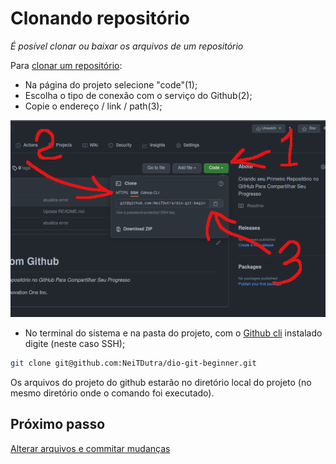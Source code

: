 # Clonando repositório

*É posível clonar ou baixar os arquivos de um repositório*

Para [clonar um repositório](https://docs.github.com/pt/github/creating-cloning-and-archiving-repositories/cloning-a-repository-from-github/cloning-a-repository):

- Na página do projeto selecione "code"(1);
- Escolha o tipo de conexão com o serviço do Github(2);
- Copie o endereço / link / path(3);

![clone github](https://github.com/NeiTDutra/dio-git-beginner/blob/main/images/clonandoRepositorio.png)

- No terminal do sistema e na pasta do projeto, com o [Github cli](https://cli.github.com/) instalado digite (neste caso SSH);

```bash
git clone git@github.com:NeiTDutra/dio-git-beginner.git
```

Os arquivos do projeto do github estarão no diretório local do projeto (no mesmo diretório onde o comando foi executado).

## Próximo passo

[Alterar arquivos e commitar mudanças]()
